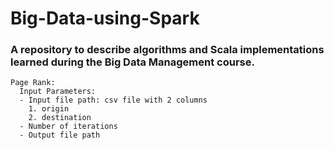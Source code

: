 # Big-Data-using-Spark

### A repository to describe algorithms and Scala implementations learned during the Big Data Management course.

```
Page Rank: 
  Input Parameters:
  - Input file path: csv file with 2 columns
    1. origin
    2. destination
  - Number of iterations
  - Output file path
```
